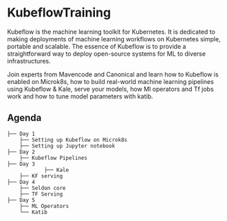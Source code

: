 # KubeflowTraining


Kubeflow is the machine learning toolkit for Kubernetes. It is dedicated to making deployments of machine learning workflows on 
Kubernetes simple, portable and scalable. The essence of Kubeflow is to provide a straightforward way to deploy open-source 
systems for ML to diverse infrastructures.

Join experts from Mavencode and Canonical and learn how to Kubeflow is enabled on Microk8s, how to build real-world machine learning pipelines 
using Kubeflow & Kale, serve your models, how Ml operators and Tf jobs work and how to tune model parameters with katib. 



## Agenda

    ├── Day 1
		├── Setting up Kubeflow on Microk8s
		├── Setting up Jupyter notebook		
    ├── Day 2      
		├── Kubeflow Pipelines     
    ├── Day 3
                ├── Kale
		├── KF serving
    ├── Day 4
		├── Seldon core
		├── TF Serving
    ├── Day 5
		├── ML Operators                
		└── Katib

